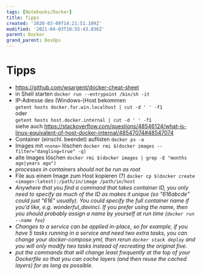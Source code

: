 ```yaml
---
tags: [Notebooks/Docker]
title: Tipps
created: '2020-03-09T14:21:51.109Z'
modified: '2021-04-03T10:55:43.836Z'
parent: Docker
grand_parent: DevOps
---
```


# Tipps
- <https://github.com/wsargent/docker-cheat-sheet>
- in Shell starten
  `docker run --entrypoint /bin/sh -it`
- IP-Adresse des (Windows-)Host bekommen <br/>
  `getent hosts docker.for.win.localhost | cut -d ' ' -f1` <br/>
  oder <br/>
  `getent hosts host.docker.internal | cut -d ' ' -f1` <br/>
  siehe auch <https://stackoverflow.com/questions/48546124/what-is-linux-equivalent-of-host-docker-internal/48547074#48547074>
- Container (einschl. beendet) auflisten
  `docker ps -a`
- Images mit `<none>` löschen
  `docker rmi $(docker images --filter="dangling=true" -q)`
- alte Images löschen
  `docker rmi $(docker images | grep -E "months ago|years ago")`
- *processes in containers should not be run as root*
- File aus einem Image zum Host kopieren (?)
  `docker cp $(docker create <image>:latest):/path/in/image /path/in/host`
- *Anywhere that you find a command that takes container ID, you only need to specify as much of the ID as makes it unique (so "616abcde" could just "616" usually). You could specify the full container name if you'd like, e.g. wonderful_davinci. If you prefer using the name, then you should probably assign a name by yourself at run time (`docker run --name foo`)*
- *Changes to a service can be applied in-place, so for example, if you have 5 tasks running in a service and need two extra tasks, you can change your docker-compose.yml, then rerun `docker stack deploy` and you will only modify two tasks instead of recreating the original five.*
- *put the commands that will change least frequently at the top of your Dockerfile so that you can cache layers (and then reuse the cached layers) for as long as possible.*
